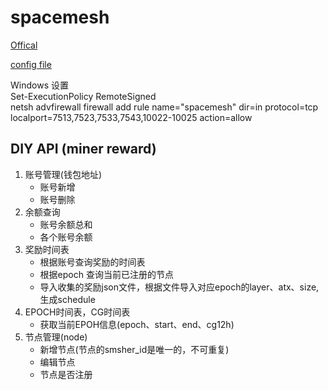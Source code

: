 # spacemesh
[Offical](https://docs.spacemesh.io/)  

[config file](https://configs.spacemesh.network/config.mainnet.json)

Windows 设置  
Set-ExecutionPolicy RemoteSigned  
netsh advfirewall firewall add rule name="spacemesh" dir=in protocol=tcp localport=7513,7523,7533,7543,10022-10025 action=allow  

## DIY API (miner reward)
1. 账号管理(钱包地址)
   + 账号新增
   + 账号删除
2. 余额查询
   + 账号余额总和
   + 各个账号余额
3. 奖励时间表
   + 根据账号查询奖励的时间表
   + 根据epoch 查询当前已注册的节点
   + 导入收集的奖励json文件，根据文件导入对应epoch的layer、atx、size,生成schedule
4. EPOCH时间表，CG时间表
   + 获取当前EPOH信息(epoch、start、end、cg12h)
5. 节点管理(node)
   + 新增节点(节点的smsher_id是唯一的，不可重复)
   + 编辑节点
   + 节点是否注册
